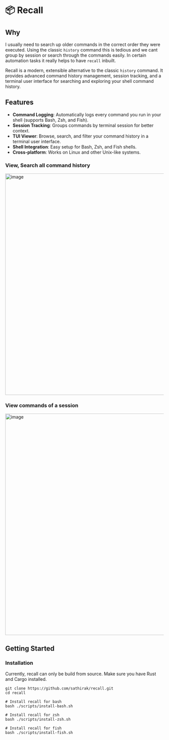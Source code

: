 # 📦 Recall

## Why

I usually need to search up older commands in the correct order they were executed. Using the classic `history` command this is tedious and we cant group by session or search through the commands easily. In certain automation tasks it really helps to have `recall` inbuilt.

Recall is a modern, extensible alternative to the classic `history` command. It provides advanced command history management, session tracking, and a terminal user interface for searching and exploring your shell command history.

## Features

- **Command Logging**: Automatically logs every command you run in your shell (supports Bash, Zsh, and Fish).
- **Session Tracking**: Groups commands by terminal session for better context.
- **TUI Viewer**: Browse, search, and filter your command history in a terminal user interface.
- **Shell Integration**: Easy setup for Bash, Zsh, and Fish shells.
- **Cross-platform**: Works on Linux and other Unix-like systems.

### View, Search all command history
<img width="1907" height="701" alt="image" src="https://github.com/user-attachments/assets/79783323-c7bb-4e20-9ffd-cb739cfe99bf" />

### View commands of a session
<img width="1907" height="701" alt="image" src="https://github.com/user-attachments/assets/5fde58a5-46e3-4a00-a1b3-af5557a53019" />


## Getting Started

### Installation

Currently, recall can only be build from source. Make sure you have Rust and Cargo installed.

```shell
git clone https://github.com/sathirak/recall.git
cd recall

# Install recall for bash
bash ./scripts/install-bash.sh

# Install recall for zsh
bash ./scripts/install-zsh.sh

# Install recall for fish
bash ./scripts/install-fish.sh

```
